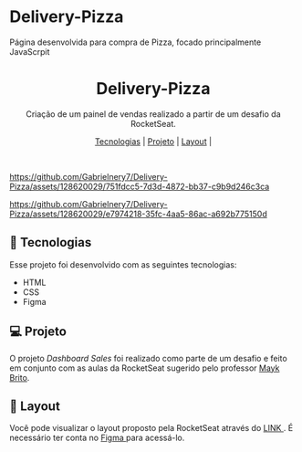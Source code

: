 # Delivery-Pizza
Página desenvolvida para compra de Pizza, focado principalmente JavaScrpit

<h1 align="center"> Delivery-Pizza</h1>

<p align="center">
Criação de um painel de vendas  realizado a partir de um desafio da RocketSeat.
</p>

<p align="center">
  <a href="#-tecnologias">Tecnologias</a>     |
  <a href="#-projeto">Projeto</a>     |
  <a href="#-layout">Layout</a>     | 
</p>

<br>


https://github.com/Gabrielnery7/Delivery-Pizza/assets/128620029/751fdcc5-7d3d-4872-bb37-c9b9d246c3ca



https://github.com/Gabrielnery7/Delivery-Pizza/assets/128620029/e7974218-35fc-4aa5-86ac-a692b775150d




## 🚀 Tecnologias
Esse projeto foi desenvolvido com as seguintes tecnologias:
- HTML
- CSS
-  Figma

##  💻 Projeto
O projeto _Dashboard Sales_ foi realizado como  parte de um desafio  e feito em conjunto com as aulas da RocketSeat sugerido pelo professor <a href="https://github.com/maykbrito" alt="Link para o GitHub do professor Mayk Brito" target="_blank ">Mayk Brito</a>.

##  🔖 Layout

Você pode visualizar o layout proposto pela RocketSeat através do [ LINK ](https://www.figma.com/community/file/1210217615683203825). É necessário ter conta no [ Figma ](https://figma.com) para acessá-lo.
